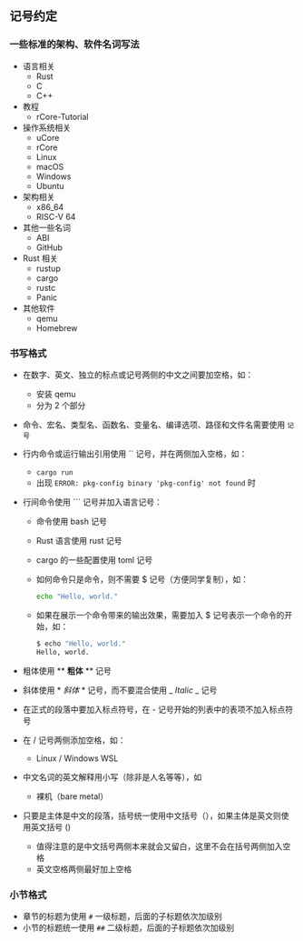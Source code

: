 ## 记号约定

### 一些标准的架构、软件名词写法
- 语言相关
  - Rust
  - C
  - C++
- 教程
  - rCore-Tutorial
- 操作系统相关
  - uCore
  - rCore
  - Linux
  - macOS
  - Windows
  - Ubuntu
- 架构相关
  - x86_64
  - RISC-V 64
- 其他一些名词
  - ABI
  - GitHub
- Rust 相关
  - rustup
  - cargo
  - rustc
  - Panic
- 其他软件
  - qemu
  - Homebrew

### 书写格式

- 在数字、英文、独立的标点或记号两侧的中文之间要加空格，如：

  - 安装 qemu
  - 分为 2 个部分

- 命令、宏名、类型名、函数名、变量名、编译选项、路径和文件名需要使用 `记号`

- 行内命令或运行输出引用使用 \`\` 记号，并在两侧加入空格，如：

  - `cargo run`
  - 出现 `ERROR: pkg-config binary 'pkg-config' not found` 时

- 行间命令使用 \`\`\` 记号并加入语言记号：

  - 命令使用 bash 记号

  - Rust 语言使用 rust 记号

  - cargo 的一些配置使用 toml 记号

  - 如何命令只是命令，则不需要 $ 记号（方便同学复制），如：

    ```bash
    echo "Hello, world."
    ```

  - 如果在展示一个命令带来的输出效果，需要加入 $ 记号表示一个命令的开始，如：

    ```bash
    $ echo "Hello, world."
    Hello, world.
    ```

- 粗体使用 \*\* **粗体** \*\* 记号

- 斜体使用 \* *斜体* \* 记号，而不要混合使用 \_ _Italic_ \_ 记号

- 在正式的段落中要加入标点符号，在 - 记号开始的列表中的表项不加入标点符号

- 在 / 记号两侧添加空格，如：

  - Linux / Windows WSL

- 中文名词的英文解释用小写（除非是人名等等），如

  - 裸机（bare metal）

- 只要是主体是中文的段落，括号统一使用中文括号（），如果主体是英文则使用英文括号 ()

  - 值得注意的是中文括号两侧本来就会又留白，这里不会在括号两侧加入空格
  - 英文空格两侧最好加上空格

### 小节格式

- 章节的标题为使用 `#` 一级标题，后面的子标题依次加级别
- 小节的标题统一使用 `##` 二级标题，后面的子标题依次加级别